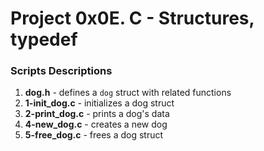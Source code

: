# Project 0x0E. C - Structures, typedef

### Scripts Descriptions

1. **dog.h** - defines a `dog` struct with related functions
2. **1-init_dog.c** - initializes a dog struct
3. **2-print_dog.c** - prints a dog's data
4. **4-new_dog.c** - creates a new dog
5. **5-free_dog.c** - frees a dog struct

